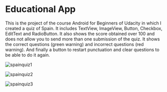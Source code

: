 # Educational App

This is the project of the course Android for Beginners of Udacity in which I created a quiz of Spain. It includes TextView, ImageView, Button, Checkbox, EditText and RadioButton. It also shows the score obtained over 100 and does not allow you to send more than one submission of the quiz. It shows the correct questions (green warning) and incorrect questions (red warning). And finally a button to restart punctuation and clear questions to be able to do it again.

![spainquiz1](https://cloud.githubusercontent.com/assets/27018296/24904447/c7b1c8d8-1eb0-11e7-841c-589c6e3370d1.png)

![spainquiz2](https://cloud.githubusercontent.com/assets/27018296/24904448/c7ca1c12-1eb0-11e7-9712-720e12fb6bd5.png)

![spainquiz3](https://cloud.githubusercontent.com/assets/27018296/24904449/c7d6de02-1eb0-11e7-872d-c8ab218410b0.png)
